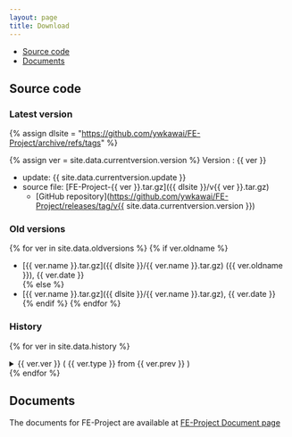 ```yaml
---
layout: page
title: Download
---
```


* [Source code](#source-code)
* [Documents](#documents)



## Source code

### Latest version

{% assign dlsite = "https://github.com/ywkawai/FE-Project/archive/refs/tags" %}

{% assign ver = site.data.currentversion.version %}
Version : {{ ver }}

* update: {{ site.data.currentversion.update }}
* source file: [FE-Project-{{ ver }}.tar.gz]({{ dlsite }}/v{{ ver }}.tar.gz)
  * [GitHub repository](https://github.com/ywkawai/FE-Project/releases/tag/v{{ site.data.currentversion.version }})

### Old versions

{% for ver in site.data.oldversions %}
{% if ver.oldname %}
* [{{ ver.name }}.tar.gz]({{ dlsite }}/{{ ver.name }}.tar.gz) ({{ ver.oldname }}), {{ ver.date }} <br/>
{% else %}
* [{{ ver.name }}.tar.gz]({{ dlsite }}/{{ ver.name }}.tar.gz), {{ ver.date }} <br/>
{% endif %}
{% endfor %}


### History

{% for ver in site.data.history %}
<details>
  <summary>
    {{ ver.ver }} ( {{ ver.type }} from {{ ver.prev }} )
  </summary>
  <div>
    <ul>
    <li>FElib<ul>{% for item in ver.item_felib %}
      <li>{{ item }}</li>
  {% endfor %}</ul></li>
    </ul>
    <ul>
    <li>Sample programs using FElib<ul>{% for item in ver.item_sample %}
      <li>{{ item }}</li>
  {% endfor %}</ul></li>
    </ul>
    <ul>
    <li>Models using FElib<ul>{% for item in ver.item_model %}
      <li>{{ item }}</li>
  {% endfor %}</ul></li>
    </ul>
    <ul>
    <li>Others<ul>{% for item in ver.item_others %}
      <li>{{ item }}</li>
  {% endfor %}</ul></li>
    </ul> 
  </div>
</details>
{% endfor %}


## Documents
The documents for FE-Project are available at <a href="{{ '/documents/' | relative_url }}">FE-Project Document page</a>


